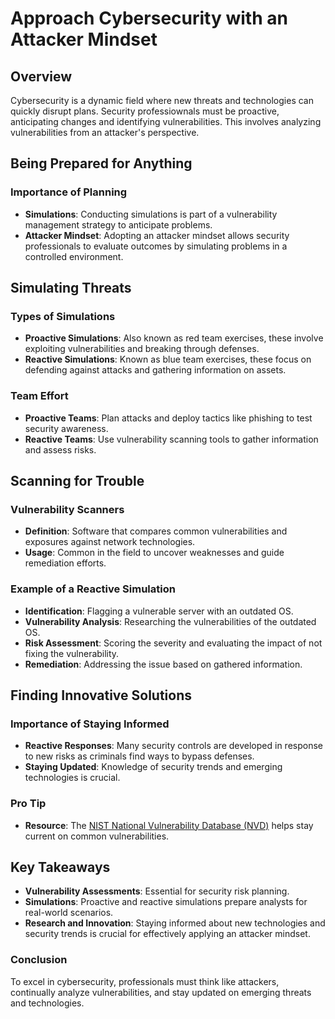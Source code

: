 # Approach Cybersecurity with an Attacker Mindset

## Overview
Cybersecurity is a dynamic field where new threats and technologies can quickly disrupt plans. Security professiownals must be proactive, anticipating changes and identifying vulnerabilities. This involves analyzing vulnerabilities from an attacker's perspective.

## Being Prepared for Anything
### Importance of Planning
- **Simulations**: Conducting simulations is part of a vulnerability management strategy to anticipate problems.
- **Attacker Mindset**: Adopting an attacker mindset allows security professionals to evaluate outcomes by simulating problems in a controlled environment.

## Simulating Threats
### Types of Simulations
- **Proactive Simulations**: Also known as red team exercises, these involve exploiting vulnerabilities and breaking through defenses.
- **Reactive Simulations**: Known as blue team exercises, these focus on defending against attacks and gathering information on assets.

### Team Effort
- **Proactive Teams**: Plan attacks and deploy tactics like phishing to test security awareness.
- **Reactive Teams**: Use vulnerability scanning tools to gather information and assess risks.

## Scanning for Trouble
### Vulnerability Scanners
- **Definition**: Software that compares common vulnerabilities and exposures against network technologies.
- **Usage**: Common in the field to uncover weaknesses and guide remediation efforts.

### Example of a Reactive Simulation
- **Identification**: Flagging a vulnerable server with an outdated OS.
- **Vulnerability Analysis**: Researching the vulnerabilities of the outdated OS.
- **Risk Assessment**: Scoring the severity and evaluating the impact of not fixing the vulnerability.
- **Remediation**: Addressing the issue based on gathered information.

## Finding Innovative Solutions
### Importance of Staying Informed
- **Reactive Responses**: Many security controls are developed in response to new risks as criminals find ways to bypass defenses.
- **Staying Updated**: Knowledge of security trends and emerging technologies is crucial.

### Pro Tip
- **Resource**: The [NIST National Vulnerability Database (NVD)](https://nvd.nist.gov/) helps stay current on common vulnerabilities.

## Key Takeaways
- **Vulnerability Assessments**: Essential for security risk planning.
- **Simulations**: Proactive and reactive simulations prepare analysts for real-world scenarios.
- **Research and Innovation**: Staying informed about new technologies and security trends is crucial for effectively applying an attacker mindset.

### Conclusion
To excel in cybersecurity, professionals must think like attackers, continually analyze vulnerabilities, and stay updated on emerging threats and technologies.